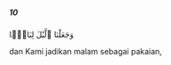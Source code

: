 ##### 10

<span class="ayah">وَجَعَلْنَا ٱلَّيْلَ لِبَاسًۭا</span>

<span class="ayah_translation">dan Kami jadikan malam sebagai pakaian,</span>
